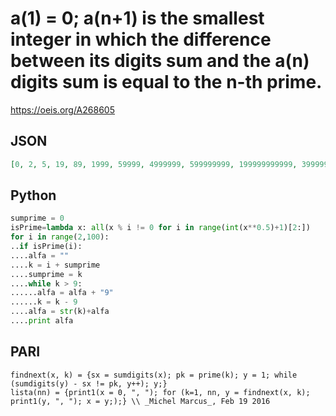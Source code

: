 # a\(1\) \= 0; a\(n\+1\) is the smallest integer in which the difference between its digits sum and the a\(n\) digits sum is equal to the n\-th prime\.
https://oeis.org/A268605
## JSON
```JSON
[0, 2, 5, 19, 89, 1999, 59999, 4999999, 599999999, 199999999999, 399999999999999, 799999999999999999, 8999999999999999999999, 499999999999999999999999999, 29999999999999999999999999999999, 4999999999999999999999999999999999999]
```
## Python
```Python
sumprime = 0
isPrime=lambda x: all(x % i != 0 for i in range(int(x**0.5)+1)[2:])
for i in range(2,100):
..if isPrime(i):
....alfa = ""
....k = i + sumprime
....sumprime = k
....while k > 9:
......alfa = alfa + "9"
......k = k - 9
....alfa = str(k)+alfa
....print alfa
```
## PARI
```PARI
findnext(x, k) = {sx = sumdigits(x); pk = prime(k); y = 1; while (sumdigits(y) - sx != pk, y++); y;}
lista(nn) = {print1(x = 0, ", "); for (k=1, nn, y = findnext(x, k); print1(y, ", "); x = y;);} \\ _Michel Marcus_, Feb 19 2016
```
